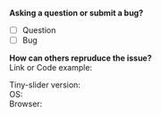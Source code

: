 **Asking a question or submit a bug?**  
- [ ] Question
- [ ] Bug

**How can others repruduce the issue?**  
Link or Code example:

Tiny-slider version:   
OS:   
Browser:   
